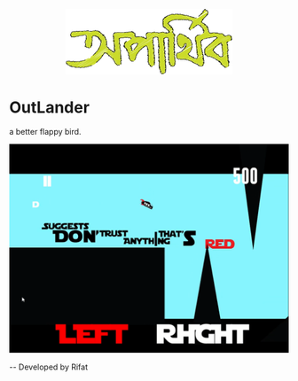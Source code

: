 <p align="center"><a href="https://rifatsworks.netlify.app/" target="_blank"><img src="/TeamOparthib.png" width="300"></a></p>

<p align="center">
    <h1>OutLander</h1>
    a better flappy bird.
</p>

<p align="center"><a href="https://youtu.be/UPSQ0bfGvFE" target="_blank"><img src="/outlander.png" width="700"></a></p>

<p>-- Developed by Rifat</p>